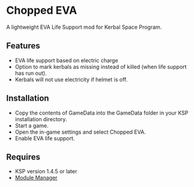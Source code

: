 # Chopped EVA

A lightweight EVA Life Support mod for Kerbal Space Program.

Features
----------------------------
* EVA life support based on electric charge
* Option to mark kerbals as missing instead of killed (when life support has run out).
* Kerbals will not use electricity if helmet is off.

Installation
----------------------------
* Copy the contents of GameData into the GameData folder in your KSP installation directory.
* Start a game.
* Open the in-game settings and select Chopped EVA.
* Enable EVA life support.

Requires
----------------------------
* KSP version 1.4.5 or later
* [Module Manager](https://github.com/sarbian/ModuleManager/releases)